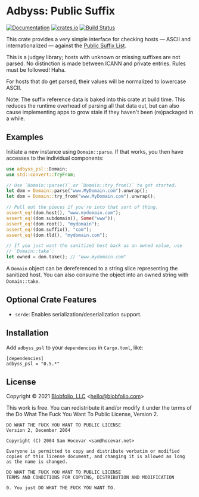# Adbyss: Public Suffix

[![Documentation](https://docs.rs/adbyss_psl/badge.svg)](https://docs.rs/adbyss_psl/)
[![crates.io](https://img.shields.io/crates/v/adbyss_psl.svg)](https://crates.io/crates/adbyss_psl)
[![Build Status](https://github.com/Blobfolio/adbyss/workflows/Build/badge.svg)](https://github.com/Blobfolio/adbyss/actions)

This crate provides a very simple interface for checking hosts — ASCII and internationalized — against the [Public Suffix List](https://publicsuffix.org/list/).

This is a judgey library; hosts with unknown or missing suffixes are not parsed. No distinction is made between ICANN and private entries. Rules must be followed! Haha.

For hosts that do get parsed, their values will be normalized to lowercase ASCII.

Note: The suffix reference data is baked into this crate at build time. This reduces the runtime overhead of parsing all that data out, but can also cause implementing apps to grow stale if they haven't been (re)packaged in a while.



## Examples

Initiate a new instance using `Domain::parse`. If that works, you then have accesses to the individual components:

```rust
use adbyss_psl::Domain;
use std::convert::TryFrom;

// Use `Domain::parse()` or `Domain::try_from()` to get started.
let dom = Domain::parse("www.MyDomain.com").unwrap();
let dom = Domain::try_from("www.MyDomain.com").unwrap();

// Pull out the pieces if you're into that sort of thing.
assert_eq!(dom.host(), "www.mydomain.com");
assert_eq!(dom.subdomain(), Some("www"));
assert_eq!(dom.root(), "mydomain");
assert_eq!(dom.suffix(), "com");
assert_eq!(dom.tld(), "mydomain.com");

// If you just want the sanitized host back as an owned value, use
// `Domain::take`:
let owned = dom.take(); // "www.mydomain.com"
```

A `Domain` object can be dereferenced to a string slice representing the sanitized host. You can also consume the object into an owned string with `Domain::take`.



## Optional Crate Features

* `serde`: Enables serialization/deserialization support.



## Installation

Add `adbyss_psl` to your `dependencies` in `Cargo.toml`, like:

```
[dependencies]
adbyss_psl = "0.5.*"
```



## License

Copyright © 2021 [Blobfolio, LLC](https://blobfolio.com) &lt;hello@blobfolio.com&gt;

This work is free. You can redistribute it and/or modify it under the terms of the Do What The Fuck You Want To Public License, Version 2.

    DO WHAT THE FUCK YOU WANT TO PUBLIC LICENSE
    Version 2, December 2004
    
    Copyright (C) 2004 Sam Hocevar <sam@hocevar.net>
    
    Everyone is permitted to copy and distribute verbatim or modified
    copies of this license document, and changing it is allowed as long
    as the name is changed.
    
    DO WHAT THE FUCK YOU WANT TO PUBLIC LICENSE
    TERMS AND CONDITIONS FOR COPYING, DISTRIBUTION AND MODIFICATION
    
    0. You just DO WHAT THE FUCK YOU WANT TO.
